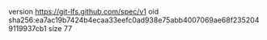 version https://git-lfs.github.com/spec/v1
oid sha256:ea7ac19b7424b4ecaa33eefc0ad938e75abb4007069ae68f2352049119937cb1
size 77
